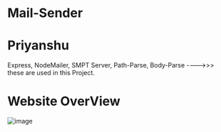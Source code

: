 # Mail-Sender 
# Priyanshu
 Express, NodeMailer, SMPT Server, Path-Parse, Body-Parse ---->>> these are used in this Project.
# Website OverView
![image](https://user-images.githubusercontent.com/117588084/235066349-8770a90e-d314-43de-961f-1a38e1c39b65.png)

